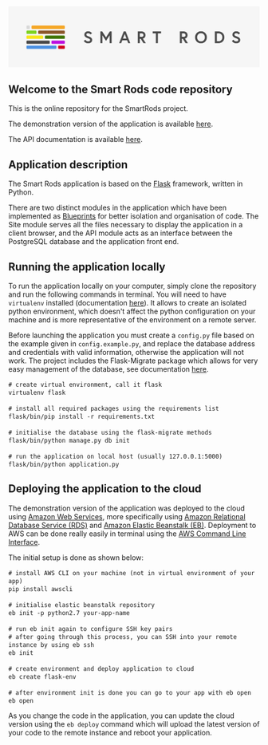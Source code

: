 ![## Smart Rods](./smartrods/static/img/readme-logo.png) 

## Welcome to the Smart Rods code repository

This is the online repository for the SmartRods project. 

The demonstration version of the application is available [here](http://app.smartrods.co.uk). 

The API documentation is available [here](http://pierreazalbert.github.io/smartrods).

## Application description

The Smart Rods application is based on the [Flask](http://flask.pocoo.org) framework, written in Python. 

There are two distinct modules in the application which have been implemented as [Blueprints](http://flask.pocoo.org/docs/0.12/blueprints/) for better isolation and organisation of code. The Site module serves all the files necessary to display the application in a client browser, and the API module acts as an interface between the PostgreSQL database and the application front end.


## Running the application locally

To run the application locally on your computer, simply clone the repository and run the following commands in terminal. You will need to have `virtualenv` installed (documentation [here](https://virtualenv.pypa.io/en/stable/)). It allows to create an isolated python environment, which doesn't affect the python configuration on your machine and is more representative of the environment on a remote server.

Before launching the application you must create a `config.py` file based on the example given in `config.example.py`, and replace the database address and credentials with valid information, otherwise the application will not work. The project includes the Flask-Migrate package which allows for very easy management of the database, see documentation [here](https://github.com/miguelgrinberg/flask-migrate/).


```
# create virtual environment, call it flask
virtualenv flask

# install all required packages using the requirements list
flask/bin/pip install -r requirements.txt

# initialise the database using the flask-migrate methods
flask/bin/python manage.py db init

# run the application on local host (usually 127.0.0.1:5000)
flask/bin/python application.py
```

## Deploying the application to the cloud

The demonstration version of the application was deployed to the cloud using [Amazon Web Services](https://aws.amazon.com), more specifically using [Amazon Relational Database Service (RDS)](https://aws.amazon.com/rds/?nc2=h_m1) and [Amazon Elastic Beanstalk (EB)](https://aws.amazon.com/elasticbeanstalk/?nc2=h_m1). Deployment to AWS can be done really easily in terminal using the [AWS Command Line Interface](https://aws.amazon.com/cli/).

The initial setup is done as shown below:

```
# install AWS CLI on your machine (not in virtual environment of your app)
pip install awscli

# initialise elastic beanstalk repository
eb init -p python2.7 your-app-name

# run eb init again to configure SSH key pairs
# after going through this process, you can SSH into your remote instance by using eb ssh
eb init 

# create environment and deploy application to cloud
eb create flask-env

# after environment init is done you can go to your app with eb open
eb open
```

As you change the code in the application, you can update the cloud version using the `eb deploy` command which will upload the latest version of your code to the remote instance and reboot your application.
